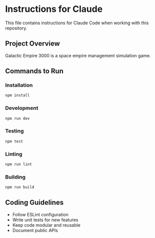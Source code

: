 # Instructions for Claude

This file contains instructions for Claude Code when working with this repository.

## Project Overview
Galactic Empire 3000 is a space empire management simulation game.

## Commands to Run

### Installation
```bash
npm install
```

### Development
```bash
npm run dev
```

### Testing
```bash
npm test
```

### Linting
```bash
npm run lint
```

### Building
```bash
npm run build
```

## Coding Guidelines
- Follow ESLint configuration
- Write unit tests for new features
- Keep code modular and reusable
- Document public APIs